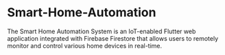 # Smart-Home-Automation
The Smart Home Automation System is an IoT-enabled Flutter web application integrated with Firebase Firestore that allows users to remotely monitor and control various home devices in real-time.
